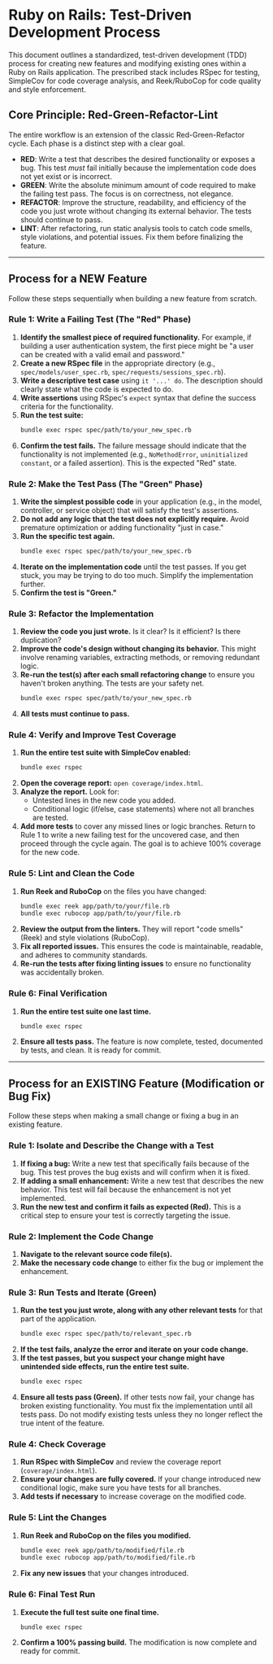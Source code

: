# Ruby on Rails: Test-Driven Development Process

This document outlines a standardized, test-driven development (TDD) process for creating new features and modifying existing ones within a Ruby on Rails application. The prescribed stack includes RSpec for testing, SimpleCov for code coverage analysis, and Reek/RuboCop for code quality and style enforcement.

## Core Principle: Red-Green-Refactor-Lint

The entire workflow is an extension of the classic Red-Green-Refactor cycle. Each phase is a distinct step with a clear goal.

* **RED**: Write a test that describes the desired functionality or exposes a bug. This test *must* fail initially because the implementation code does not yet exist or is incorrect.
* **GREEN**: Write the absolute minimum amount of code required to make the failing test pass. The focus is on correctness, not elegance.
* **REFACTOR**: Improve the structure, readability, and efficiency of the code you just wrote without changing its external behavior. The tests should continue to pass.
* **LINT**: After refactoring, run static analysis tools to catch code smells, style violations, and potential issues. Fix them before finalizing the feature.

---

## Process for a NEW Feature

Follow these steps sequentially when building a new feature from scratch.

### Rule 1: Write a Failing Test (The "Red" Phase)
1.  **Identify the smallest piece of required functionality.** For example, if building a user authentication system, the first piece might be "a user can be created with a valid email and password."
2.  **Create a new RSpec file** in the appropriate directory (e.g., `spec/models/user_spec.rb`, `spec/requests/sessions_spec.rb`).
3.  **Write a descriptive test case** using `it '...' do`. The description should clearly state what the code is expected to do.
4.  **Write assertions** using RSpec's `expect` syntax that define the success criteria for the functionality.
5.  **Run the test suite:**
    ```bash
    bundle exec rspec spec/path/to/your_new_spec.rb
    ```
6.  **Confirm the test fails.** The failure message should indicate that the functionality is not implemented (e.g., `NoMethodError`, `uninitialized constant`, or a failed assertion). This is the expected "Red" state.

### Rule 2: Make the Test Pass (The "Green" Phase)
1.  **Write the simplest possible code** in your application (e.g., in the model, controller, or service object) that will satisfy the test's assertions.
2.  **Do not add any logic that the test does not explicitly require.** Avoid premature optimization or adding functionality "just in case."
3.  **Run the specific test again.**
    ```bash
    bundle exec rspec spec/path/to/your_new_spec.rb
    ```
4.  **Iterate on the implementation code** until the test passes. If you get stuck, you may be trying to do too much. Simplify the implementation further.
5.  **Confirm the test is "Green."**

### Rule 3: Refactor the Implementation
1.  **Review the code you just wrote.** Is it clear? Is it efficient? Is there duplication?
2.  **Improve the code's design without changing its behavior.** This might involve renaming variables, extracting methods, or removing redundant logic.
3.  **Re-run the test(s) after each small refactoring change** to ensure you haven't broken anything. The tests are your safety net.
    ```bash
    bundle exec rspec spec/path/to/your_new_spec.rb
    ```
4.  **All tests must continue to pass.**

### Rule 4: Verify and Improve Test Coverage
1.  **Run the entire test suite with SimpleCov enabled:**
    ```bash
    bundle exec rspec
    ```
2.  **Open the coverage report:** `open coverage/index.html`.
3.  **Analyze the report.** Look for:
    * Untested lines in the new code you added.
    * Conditional logic (if/else, case statements) where not all branches are tested.
4.  **Add more tests** to cover any missed lines or logic branches. Return to Rule 1 to write a new failing test for the uncovered case, and then proceed through the cycle again. The goal is to achieve 100% coverage for the new code.

### Rule 5: Lint and Clean the Code
1.  **Run Reek and RuboCop** on the files you have changed:
    ```bash
    bundle exec reek app/path/to/your/file.rb
    bundle exec rubocop app/path/to/your/file.rb
    ```
2.  **Review the output from the linters.** They will report "code smells" (Reek) and style violations (RuboCop).
3.  **Fix all reported issues.** This ensures the code is maintainable, readable, and adheres to community standards.
4.  **Re-run the tests after fixing linting issues** to ensure no functionality was accidentally broken.

### Rule 6: Final Verification
1.  **Run the entire test suite one last time.**
    ```bash
    bundle exec rspec
    ```
2.  **Ensure all tests pass.** The feature is now complete, tested, documented by tests, and clean. It is ready for commit.

---

## Process for an EXISTING Feature (Modification or Bug Fix)

Follow these steps when making a small change or fixing a bug in an existing feature.

### Rule 1: Isolate and Describe the Change with a Test
1.  **If fixing a bug:** Write a new test that specifically fails because of the bug. This test proves the bug exists and will confirm when it is fixed.
2.  **If adding a small enhancement:** Write a new test that describes the new behavior. This test will fail because the enhancement is not yet implemented.
3.  **Run the new test and confirm it fails as expected (Red).** This is a critical step to ensure your test is correctly targeting the issue.

### Rule 2: Implement the Code Change
1.  **Navigate to the relevant source code file(s).**
2.  **Make the necessary code change** to either fix the bug or implement the enhancement.

### Rule 3: Run Tests and Iterate (Green)
1.  **Run the test you just wrote, along with any other relevant tests** for that part of the application.
    ```bash
    bundle exec rspec spec/path/to/relevant_spec.rb
    ```
2.  **If the test fails, analyze the error and iterate on your code change.**
3.  **If the test passes, but you suspect your change might have unintended side effects, run the entire test suite.**
    ```bash
    bundle exec rspec
    ```
4.  **Ensure all tests pass (Green).** If other tests now fail, your change has broken existing functionality. You must fix the implementation until all tests pass. Do not modify existing tests unless they no longer reflect the true intent of the feature.

### Rule 4: Check Coverage
1.  **Run RSpec with SimpleCov** and review the coverage report (`coverage/index.html`).
2.  **Ensure your changes are fully covered.** If your change introduced new conditional logic, make sure you have tests for all branches.
3.  **Add tests if necessary** to increase coverage on the modified code.

### Rule 5: Lint the Changes
1.  **Run Reek and RuboCop on the files you modified.**
    ```bash
    bundle exec reek app/path/to/modified/file.rb
    bundle exec rubocop app/path/to/modified/file.rb
    ```
2.  **Fix any new issues** that your changes introduced.

### Rule 6: Final Test Run
1.  **Execute the full test suite one final time.**
    ```bash
    bundle exec rspec
    ```
2.  **Confirm a 100% passing build.** The modification is now complete and ready for commit.
